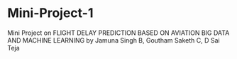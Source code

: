 # Mini-Project-1

Mini Project on FLIGHT DELAY PREDICTION BASED ON AVIATION BIG DATA AND MACHINE LEARNING by Jamuna Singh B, Goutham Saketh C, D Sai Teja
